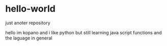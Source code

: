 # hello-world
just anoter repository

hello im kopano and i like python but still learning java script functions and the laguage in general
